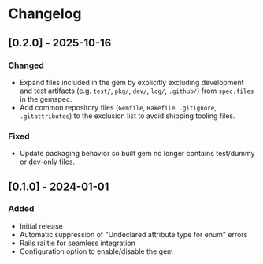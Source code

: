 # Changelog

## [0.2.0] - 2025-10-16

### Changed

- Expand files included in the gem by explicitly excluding development and test artifacts (e.g. `test/`, `pkg/`, `dev/`, `log/`, `.github/`) from `spec.files` in the gemspec.
- Add common repository files (`Gemfile`, `Rakefile`, `.gitignore`, `.gitattributes`) to the exclusion list to avoid shipping tooling files.

### Fixed

- Update packaging behavior so built gem no longer contains test/dummy or dev-only files.

## [0.1.0] - 2024-01-01

### Added

- Initial release
- Automatic suppression of "Undeclared attribute type for enum" errors
- Rails railtie for seamless integration
- Configuration option to enable/disable the gem
